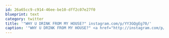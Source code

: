 ```yaml
---
id: 26a65cc9-c914-46ee-be10-dff2c07e27f0
blueprint: text
category: twitter
title: '"WHY U DRINK FROM MY HOUSE?" instagram.com/p/YY3GQgEg70/'
caption: '"WHY U DRINK FROM MY HOUSE?" <a href="http://instagram.com/p/YY3GQgEg70/" title="http://instagram.com/p/YY3GQgEg70/" class="link link_untco">instagram.com/p/YY3GQgEg70/</a>'
---
```

